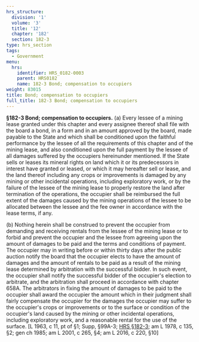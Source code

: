 ```yaml
---
hrs_structure:
  division: '1'
  volume: '3'
  title: '12'
  chapter: '182'
  section: 182-3
type: hrs_section
tags:
  - Government
menu:
  hrs:
    identifier: HRS_0182-0003
    parent: HRS0182
    name: 182-3 Bond; compensation to occupiers
weight: 83015
title: Bond; compensation to occupiers
full_title: 182-3 Bond; compensation to occupiers
---
```

**§182-3 Bond; compensation to occupiers.** (a) Every lessee of a mining lease granted under this chapter and every assignee thereof shall file with the board a bond, in a form and in an amount approved by the board, made payable to the State and which shall be conditioned upon the faithful performance by the lessee of all the requirements of this chapter and of the mining lease, and also conditioned upon the full payment by the lessee of all damages suffered by the occupiers hereinunder mentioned. If the State sells or leases its mineral rights on land which it or its predecessors in interest have granted or leased, or which it may hereafter sell or lease, and the land thereof including any crops or improvements is damaged by any mining or other incidental operations, including exploratory work, or by the failure of the lessee of the mining lease to properly restore the land after termination of the operations, the occupier shall be reimbursed the full extent of the damages caused by the mining operations of the lessee to be allocated between the lessee and the fee owner in accordance with the lease terms, if any.

(b) Nothing herein shall be construed to prevent the occupier from demanding and receiving rentals from the lessee of the mining lease or to forbid and prevent the occupier and the lessee from agreeing upon the amount of damages to be paid and the terms and conditions of payment. The occupier may in writing before or within thirty days after the public auction notify the board that the occupier elects to have the amount of damages and the amount of rentals to be paid as a result of the mining lease determined by arbitration with the successful bidder. In such event, the occupier shall notify the successful bidder of the occupier's election to arbitrate, and the arbitration shall proceed in accordance with chapter 658A. The arbitrators in fixing the amount of damages to be paid to the occupier shall award the occupier the amount which in their judgment shall fairly compensate the occupier for the damages the occupier may suffer to the occupier's crops or improvements or to the surface or condition of the occupier's land caused by the mining or other incidental operations, including exploratory work, and a reasonable rental for the use of the surface. [L 1963, c 11, pt of §1; Supp, §99A-3; [HRS §182-3](/title-12/chapter-182/section-182-3/); am L 1978, c 135, §2; gen ch 1985; am L 2001, c 265, §4; am L 2016, c 220, §10]